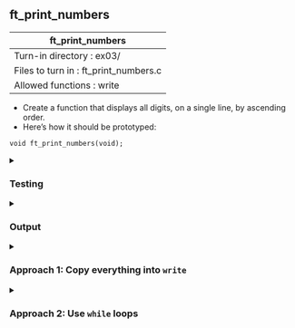 ## ft_print_numbers

|               ft_print_numbers        |
|---------------------------------|
| Turn-in directory : ex03/       |
| Files to turn in : ft_print_numbers.c |
| Allowed functions : write       |

- Create a function that displays all digits, on a single line, by
ascending order.
- Here’s how it should be prototyped:
```
void ft_print_numbers(void);
```

<details>
<summary><h3>Testing</h3></summary>
<pre><code>int	main(void)
{
	ft_print_numbers();
	return (0);
}
</pre></code>

See [testing file](main.c)
</details>

<details>
<summary><h3>Output</h3></summary>
<pre><code>0123456789</code></pre>
</details>

<details>
<summary><h3>Approach 1: Copy everything into <code>write</code></h3></summary>
This <a href=ft_print_numbers_v1.c>approach</a> simply puts everything that needs to be written into a single <code>write</code> command. It completes the task with very few lines. Just make sure the text is copied correctly and the number of characters to be printed correctly calibrated. 
</details>


<details>
<summary><h3>Approach 2: Use <code>while</code> loops</h3></summary>
This <a href=ft_print_numbers_v2.c>approach</a> uses <code>while</code> loops (and more lines of code) to achieve the same. Even though we are dealing with digits, we continue to put the digits in quotes to refer to these characters. 
Alternatively, we can use ASCII values like so:
<pre><code>...
x = 48; 
while (x <= 57)
...</code></pre>
</details>
